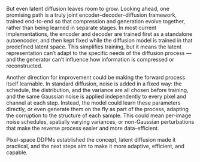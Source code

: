 But even latent diffusion leaves room to grow.
Looking ahead, one promising path is a truly joint encoder–decoder–diffusion framework, trained end-to-end so that compression and generation evolve together, rather than being learned in separate stages.
In most current implementations, the encoder and decoder are trained first as a standalone autoencoder, and then kept fixed while the diffusion model is trained in that predefined latent space.
This simplifies training, but it means the latent representation can’t adapt to the specific needs of the diffusion process — and the generator can’t influence how information is compressed or reconstructed.

Another direction for improvement could be making the forward process itself learnable.
In standard diffusion, noise is added in a fixed way: the schedule, the distribution, and the variance are all chosen before training, and the same Gaussian noise is applied independently to every pixel and channel at each step.
Instead, the model could learn these parameters directly, or even generate them on the fly as part of the process, adapting the corruption to the structure of each sample.
This could mean per-image noise schedules, spatially varying variances, or non-Gaussian perturbations that make the reverse process easier and more data-efficient.

Pixel-space DDPMs established the concept, latent diffusion made it practical, and the next steps aim to make it more adaptive, efficient, and capable.